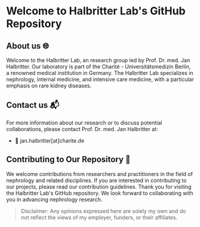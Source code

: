 # Welcome to Halbritter Lab's GitHub Repository

## About us 🌐

Welcome to the Halbritter Lab, an research group led by Prof. Dr. med. Jan Halbritter. Our laboratory is part of the Charité - Universitätsmedizin Berlin, a renowned medical institution in Germany. The Halbritter Lab specializes in nephrology, internal medicine, and intensive care medicine, with a particular emphasis on rare kidney diseases.

## Contact us 📬
For more information about our research or to discuss potential collaborations, please contact Prof. Dr. med. Jan Halbritter at:
- 📧 jan.halbritter[at]charite.de

## Contributing to Our Repository 🤝

We welcome contributions from researchers and practitioners in the field of nephrology and related disciplines. If you are interested in contributing to our projects, please read our contribution guidelines.
Thank you for visiting the Halbritter Lab's GitHub repository. We look forward to collaborating with you in advancing nephrology research.

> Disclaimer: Any opinions expressed here are solely my own and do not reflect the views of my employer, funders, or their affiliates.